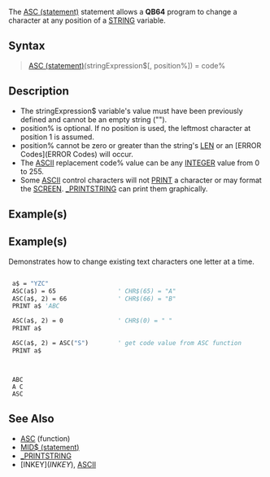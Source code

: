 The [ASC (statement)](ASC (statement)) statement allows a **QB64** program to change a character at any position of a [STRING](STRING) variable.


## Syntax
 
>  [ASC (statement)](ASC (statement))(stringExpression$[, position%]) = code%


## Description

* The stringExpression$ variable's value must have been previously defined and cannot be an empty string ("").
* position% is optional. If no position is used, the leftmost character at position 1 is assumed.
* position% cannot be zero or greater than the string's [LEN](LEN) or an [ERROR Codes](ERROR Codes) will occur.
* The [ASCII](ASCII) replacement code% value can be any [INTEGER](INTEGER) value from 0 to 255.
* Some [ASCII](ASCII) control characters will not [PRINT](PRINT) a character or may format the [SCREEN](SCREEN). [_PRINTSTRING](_PRINTSTRING) can print them graphically.


## Example(s)

## Example(s)
 Demonstrates how to change existing text characters one letter at a time.

```vb

 a$ = "YZC"
 ASC(a$) = 65                 ' CHR$(65) = "A"
 ASC(a$, 2) = 66              ' CHR$(66) = "B"
 PRINT a$ 'ABC

 ASC(a$, 2) = 0               ' CHR$(0) = " " 
 PRINT a$

 ASC(a$, 2) = ASC("S")        ' get code value from ASC function
 PRINT a$

```


```text


 ABC
 A C
 ASC

```



## See Also

* [ASC](ASC) (function)
* [MID$ (statement)](MID$ (statement))
* [_PRINTSTRING](_PRINTSTRING)
* [INKEY$](INKEY$), [ASCII](ASCII)




